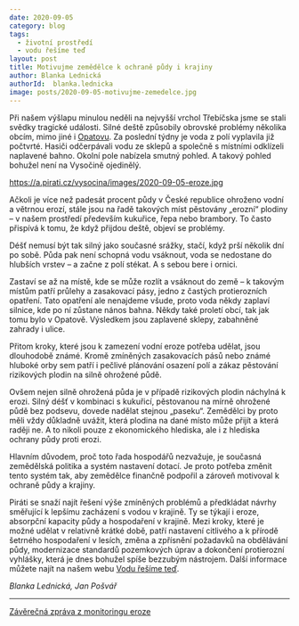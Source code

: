 ```yaml
---
date: 2020-09-05
category: blog
tags:
  - životní prostředí
  - vodu řešíme teď
layout: post
title: Motivujme zemědělce k ochraně půdy i krajiny
author: Blanka Lednická
authorId:  blanka.lednicka
image: posts/2020-09-05-motivujme-zemedelce.jpg
---
```


Při našem výšlapu minulou neděli na nejvyšší vrchol Třebíčska jsme se stali svědky tragické události. Silné deště způsobily obrovské problémy několika obcím, mimo jiné i [Opatovu](https://mapy.cz/zakladni?x=15.6571933&y=49.2286079&z=13&source=muni&id=5436). Za poslední týdny je voda z polí vyplavila již počtvrté. Hasiči odčerpávali vodu ze sklepů a společně s místními odklízeli naplavené bahno.  Okolní pole nabízela smutný pohled. A takový pohled bohužel není na Vysočině ojedinělý. 

https://a.pirati.cz/vysocina/images/2020-09-05-eroze.jpg

Ačkoli je více než padesát procent půdy v České republice ohroženo vodní a větrnou erozí, stále jsou na řadě takových míst pěstovány „erozní“ plodiny – v našem prostředí především kukuřice, řepa nebo brambory. To často přispívá k tomu, že když přijdou deště, objeví se problémy.

Déšť nemusí být tak silný jako současné srážky, stačí, když prší několik dní po sobě. Půda pak není schopná vodu vsáknout, voda se nedostane do hlubších vrstev – a začne z polí stékat. A s sebou bere i ornici. 

Zastaví se až na místě, kde se může rozlít a vsáknout do země – k takovým místům patří průlehy a zasakovací pásy, jedno z častých protierozních opatření. Tato opatření ale nenajdeme všude,  proto voda někdy zaplaví silnice, kde po ní zůstane nános bahna. Někdy také proletí obcí, tak jak tomu bylo v Opatově. Výsledkem jsou zaplavené sklepy, zabahněné zahrady i ulice. 

Přitom kroky, které jsou k zamezení vodní eroze potřeba udělat, jsou dlouhodobě známé. Kromě zmíněných zasakovacích pásů nebo známé hluboké orby sem patří i pečlivé plánování osazení polí a zákaz pěstování rizikových plodin na silně ohrožené půdě. 

Ovšem nejen silně ohrožená půda je v případě rizikových plodin náchylná k erozi. Silný déšť v kombinaci s kukuřicí, pěstovanou na mírně ohrožené půdě bez podsevu, dovede nadělat stejnou „paseku“. Zemědělci by proto měli vždy důkladně uvážit, která plodina na dané místo může přijít a která raději ne. A to nikoli pouze z ekonomického hlediska, ale i z hlediska ochrany půdy proti erozi.

Hlavním důvodem, proč toto řada hospodářů nezvažuje, je současná zemědělská politika a systém nastavení dotací. Je proto potřeba změnit tento systém tak, aby zemědělce finančně podpořil a zároveň motivoval k ochraně půdy a krajiny. 

Piráti se snaží najít řešení výše zmíněných problémů a předkládat návrhy směřující k lepšímu zacházení s vodou v krajině. Ty se týkají i eroze, absorpční kapacity půdy a hospodaření v krajině. Mezi kroky, které je možné udělat v relativně krátké době, patří nastavení citlivého a k přírodě šetrného hospodaření v lesích, změna a zpřísnění požadavků na obdělávání půdy, modernizace standardů pozemkových úprav a dokončení protierozní vyhlášky, která je dnes bohužel spíše bezzubým nástrojem. Další informace můžete najít na našem webu [Vodu řešíme teď](https://voda.pirati.cz). 

*Blanka Lednická, Jan Pošvář*

---

[Závěrečná zpráva z monitoringu eroze](https://me.vumop.cz/docs/ZZ_monitoring_2018.pdf)
